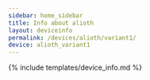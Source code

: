 ```yaml
---
sidebar: home_sidebar
title: Info about alioth
layout: deviceinfo
permalink: /devices/alioth/variant1/
device: alioth_variant1
---
```

{% include templates/device_info.md %}
